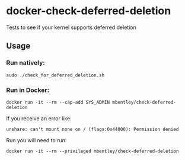 docker-check-deferred-deletion
==============================

Tests to see if your kernel supports deferred deletion

## Usage

### Run natively:
`sudo ./check_for_deferred_deletion.sh`

### Run in Docker:
`docker run -it --rm --cap-add SYS_ADMIN mbentley/check-deferred-deletion`

If you receive an error like:
```
unshare: can't mount none on / (flags:0x44000): Permission denied
```
Run you will need to run:

`docker run -it --rm --privileged mbentley/check-deferred-deletion`
